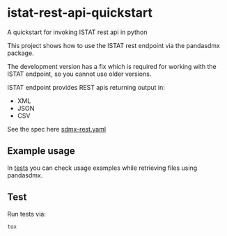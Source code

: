 # istat-rest-api-quickstart
A quickstart for invoking ISTAT rest api in python

This project shows how to use the ISTAT rest endpoint
via the pandasdmx package.

The development version has a fix which is required for working
with the ISTAT endpoint, so you cannot use older versions.

ISTAT endpoint provides REST apis returning output in:

- XML
- JSON
- CSV 

See the spec here [sdmx-rest.yaml](sdmx-rest.yaml)

## Example usage

In [tests](tests/test_istat.py) you can check usage examples while retrieving
files using pandasdmx.


## Test

Run tests via:

```
tox
```